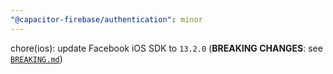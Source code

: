 ```yaml
---
"@capacitor-firebase/authentication": minor
---
```


chore(ios): update Facebook iOS SDK to `13.2.0` (**BREAKING CHANGES**: see [`BREAKING.md`](../packages/authentication/BREAKING.md))
